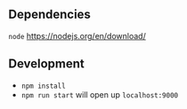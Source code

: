 ## Dependencies
`node` https://nodejs.org/en/download/

## Development
- `npm install`
- `npm run start` will open up `localhost:9000`
